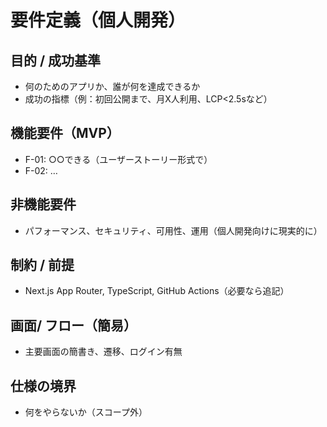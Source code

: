 # 要件定義（個人開発）

## 目的 / 成功基準
- 何のためのアプリか、誰が何を達成できるか
- 成功の指標（例：初回公開まで、月X人利用、LCP<2.5sなど）

## 機能要件（MVP）
- F-01: ○○できる（ユーザーストーリー形式で）
- F-02: …

## 非機能要件
- パフォーマンス、セキュリティ、可用性、運用（個人開発向けに現実的に）

## 制約 / 前提
- Next.js App Router, TypeScript, GitHub Actions（必要なら追記）

## 画面/ フロー（簡易）
- 主要画面の簡書き、遷移、ログイン有無

## 仕様の境界
- 何をやらないか（スコープ外）
